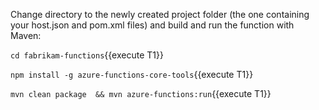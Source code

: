 Change directory to the newly created project folder (the one containing your host.json and pom.xml files) and build and run the function with Maven:

`cd fabrikam-functions`{{execute T1}}

`npm install -g azure-functions-core-tools`{{execute T1}}

`mvn clean package  && mvn azure-functions:run`{{execute T1}}
